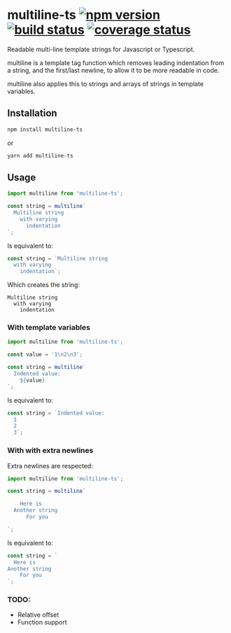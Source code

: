 # multiline-ts [![npm version][npm-badge]][npm-url] [![build status][circle-badge]][circle-url] [![coverage status][coverage-badge]][coverage-url]

Readable multi-line template strings for Javascript or Typescript.

multiline is a template tag function which removes leading indentation from a string, and the first/last newline, to allow it to be more readable in code.

multiline also applies this to strings and arrays of strings in template variables.

## Installation

```bash
npm install multiline-ts
```
or
```bash
yarn add multiline-ts
```

## Usage

```js
import multiline from 'multiline-ts';

const string = multiline`
  Multiline string
    with varying
      indentation
`;
```

Is equivalent to:

```js
const string = `Multiline string
  with varying
    indentation`;
```

Which creates the string:

```
Multiline string
  with varying
    indentation
```

### With template variables

```js
import multiline from 'multiline-ts';

const value = '1\n2\n3';

const string = multiline`
  Indented value:
    ${value}
`;
```

Is equivalent to:

```js
const string = `Indented value:
  1
  2
  3`;
```

### With with extra newlines

Extra newlines are respected:

```js
import multiline from 'multiline-ts';

const string = multiline`

    Here is
  Another string
      For you

`;
```

Is equivalent to:

```js
const string = `
  Here is
Another string
    For you
`;
```

### TODO:

- Relative offset
- Function support


[npm-badge]: https://badge.fury.io/js/multiline-ts.svg
[npm-url]: https://www.npmjs.com/package/multiline-ts

[circle-badge]: https://circleci.com/gh/peterjwest/multiline-ts.svg?style=shield
[circle-url]: https://circleci.com/gh/peterjwest/multiline-ts

[coverage-badge]: https://coveralls.io/repos/peterjwest/multiline-ts/badge.svg?branch=master&service=github
[coverage-url]: https://coveralls.io/github/peterjwest/multiline-ts?branch=master
